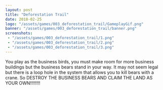 ```yaml
---
layout: post
title: "Deforestation Trail"
date: 2018-02-25
logo: "/assets/games/003_deforestation_trail/GameplayGif.png"
banner: "/assets/games/003_deforestation_trail/banner.png"
screenshots:
 - "/assets/games/003_deforestation_trail/1.png"
 - "/assets/games/003_deforestation_trail/2.png"
 - "/assets/games/003_deforestation_trail/3.png"
---
```


You play as the business birds, you must make room for more business buildings but the business bears stand in your way. It may not seem legal but there is a loop hole in the system that allows you to kill bears with a crane. So DESTROY THE BUSINESS BEARS AND CLAIM THE LAND AS YOUR OWN!!!!!!!!

